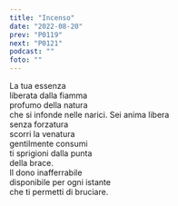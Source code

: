```yaml
---
title: "Incenso"
date: "2022-08-20"
prev: "P0119"
next: "P0121"
podcast: ""
foto: ""
---
```


La tua essenza  
liberata dalla fiamma  
profumo della natura  
che si infonde nelle narici.
Sei anima libera  
senza forzatura  
scorri la venatura  
gentilmente consumi  
ti sprigioni dalla punta   
della brace.  
Il dono inafferrabile  
disponibile per ogni istante  
che ti permetti di bruciare.